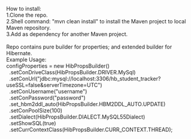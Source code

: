 How to install: <br/>
1.Clone the repo. <br/>
2.Shell command: "mvn clean install" to install the Maven project to local Maven repository. <br/>
3.Add as dependency for another Maven project. <br/>
<br/>
Repo contains pure builder for properties; and extended builder for Hibernate. <br/> 
Example Usage: <br/>
configProperties = new HibPropsBuilder() <br/>
&nbsp;  .setConDriveClass(HibPropsBuilder.DRIVER.MySql) <br/>
&nbsp;  .setConUrl("jdbc:mysql://localhost:3306/hb_student_tracker?useSSL=false&serverTimezone=UTC") <br/>
&nbsp;  .setConUsername("username") <br/>
&nbsp;  .setConPassword("password") <br/>
&nbsp;  .set_hbm2ddl_auto(HibPropsBuilder.HBM2DDL_AUTO.UPDATE) <br/>
&nbsp;  .setConPoolSize(100) <br/>
&nbsp;  .setDialect(HibPropsBuilder.DIALECT.MySQL55Dialect) <br/>
&nbsp;  .setShowSQL(true) <br/>
&nbsp;  .setCurrContextClass(HibPropsBuilder.CURR_CONTEXT.THREAD); <br/>